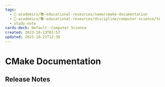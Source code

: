 ```yaml
---
tags:
  - 🔴-academics/📚-educational-resources/name/cmake-documentation
  - 🔴-academics/📚-educational-resources/discipline/computer-science/technology/cmake
  - study-note
cards-deck: Default::Computer Science
created: 2023-10-13T01:57
updated: 2023-10-21T12:38
---
```


# CMake Documentation

## Release Notes

